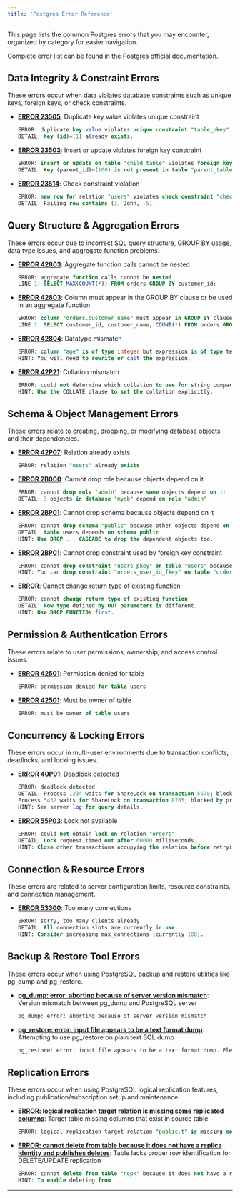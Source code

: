 ```yaml
---
title: 'Postgres Error Reference'
---
```


This page lists the common Postgres errors that you may encounter, organized by category for easier navigation.

Complete error list can be found in the [Postgres official documentation](https://www.postgresql.org/docs/current/errcodes-appendix.html).

## Data Integrity & Constraint Errors

These errors occur when data violates database constraints such as unique keys, foreign keys, or check constraints.

- [**ERROR 23505**](/reference/postgres/error/23505-duplicate-key-value): Duplicate key value violates unique constraint

  ```sql
  ERROR: duplicate key value violates unique constraint "table_pkey"
  DETAIL: Key (id)=(1) already exists.
  ```

- [**ERROR 23503**](/reference/postgres/error/23503-foreign-key-violation): Insert or update violates foreign key constraint

  ```sql
  ERROR: insert or update on table "child_table" violates foreign key constraint "fk_constraint_name"
  DETAIL: Key (parent_id)=(100) is not present in table "parent_table".
  ```

- [**ERROR 23514**](/reference/postgres/error/23514-check-constraint-violation): Check constraint violation

  ```sql
  ERROR: new row for relation "users" violates check constraint "check_age_positive"
  DETAIL: Failing row contains (1, John, -5).
  ```

## Query Structure & Aggregation Errors

These errors occur due to incorrect SQL query structure, GROUP BY usage, data type issues, and aggregate function problems.

- [**ERROR 42803**](/reference/postgres/error/42803-aggregate-function-calls-cannot-be-nested): Aggregate function calls cannot be nested

  ```sql
  ERROR: aggregate function calls cannot be nested
  LINE 1: SELECT MAX(COUNT(*)) FROM orders GROUP BY customer_id;
  ```

- [**ERROR 42803**](/reference/postgres/error/42803-column-must-appear-in-group-by-clause): Column must appear in the GROUP BY clause or be used in an aggregate function

  ```sql
  ERROR: column "orders.customer_name" must appear in GROUP BY clause or be used in an aggregate function
  LINE 1: SELECT customer_id, customer_name, COUNT(*) FROM orders GROUP BY customer_id;
  ```

- [**ERROR 42804**](/reference/postgres/error/42804-datatype-mismatch): Datatype mismatch

  ```sql
  ERROR: column "age" is of type integer but expression is of type text
  HINT: You will need to rewrite or cast the expression.
  ```

- [**ERROR 42P21**](/reference/postgres/error/42p21-collation-mismatch): Collation mismatch

  ```sql
  ERROR: could not determine which collation to use for string comparison
  HINT: Use the COLLATE clause to set the collation explicitly.
  ```

## Schema & Object Management Errors

These errors relate to creating, dropping, or modifying database objects and their dependencies.

- [**ERROR 42P07**](/reference/postgres/error/42p07-relation-already-exists-postgres): Relation already exists

  ```sql
  ERROR: relation "users" already exists
  ```

- [**ERROR 2B000**](/reference/postgres/error/2b000-dependent-privilege-descriptors): Cannot drop role because objects depend on it

  ```sql
  ERROR: cannot drop role "admin" because some objects depend on it
  DETAIL: 3 objects in database "mydb" depend on role "admin"
  ```

- [**ERROR 2BP01**](/reference/postgres/error/2bp01-dependent-objects-still-exist): Cannot drop schema because objects depend on it

  ```sql
  ERROR: cannot drop schema "public" because other objects depend on it
  DETAIL: table users depends on schema public
  HINT: Use DROP ... CASCADE to drop the dependent objects too.
  ```

- [**ERROR 2BP01**](/reference/postgres/error/2bp01-cannot-drop-constraint-used-by-foreign-key-constraint-postgres): Cannot drop constraint used by foreign key constraint

  ```sql
  ERROR: cannot drop constraint "users_pkey" on table "users" because constraint "orders_user_id_fkey" on table "orders" requires it
  HINT: You can drop constraint "orders_user_id_fkey" on table "orders" instead.
  ```

- [**ERROR**](/reference/postgres/error/cannot-change-return-type-of-existing-function): Cannot change return type of existing function

  ```sql
  ERROR: cannot change return type of existing function
  DETAIL: Row type defined by OUT parameters is different.
  HINT: Use DROP FUNCTION first.
  ```

## Permission & Authentication Errors

These errors relate to user permissions, ownership, and access control issues.

- [**ERROR 42501**](/reference/postgres/error/42501-permission-denied-for-table-postgres): Permission denied for table

  ```sql
  ERROR: permission denied for table users
  ```

- [**ERROR 42501**](/reference/postgres/error/42501-must-be-owner-of-table-postgres): Must be owner of table

  ```sql
  ERROR: must be owner of table users
  ```

## Concurrency & Locking Errors

These errors occur in multi-user environments due to transaction conflicts, deadlocks, and locking issues.

- [**ERROR 40P01**](/reference/postgres/error/40p01-deadlock-detected): Deadlock detected

  ```sql
  ERROR: deadlock detected
  DETAIL: Process 1234 waits for ShareLock on transaction 5678; blocked by process 5432.
  Process 5432 waits for ShareLock on transaction 8765; blocked by process 1234.
  HINT: See server log for query details.
  ```

- [**ERROR 55P03**](/reference/postgres/error/55p03-lock-not-available): Lock not available

  ```sql
  ERROR: could not obtain lock on relation "orders"
  DETAIL: Lock request timed out after 60000 milliseconds.
  HINT: Close other transactions occupying the relation before retrying.
  ```

## Connection & Resource Errors

These errors are related to server configuration limits, resource constraints, and connection management.

- [**ERROR 53300**](/reference/postgres/error/53300-too-many-connections): Too many connections

  ```sql
  ERROR: sorry, too many clients already
  DETAIL: All connection slots are currently in use.
  HINT: Consider increasing max_connections (currently 100).
  ```

## Backup & Restore Tool Errors

These errors occur when using PostgreSQL backup and restore utilities like pg_dump and pg_restore.

- [**pg_dump: error: aborting because of server version mismatch**](/reference/postgres/error/pgdump-aborting-because-of-server-version-mismatch): Version mismatch between pg_dump and PostgreSQL server

  ```bash
  pg_dump: error: aborting because of server version mismatch
  ```

- [**pg_restore: error: input file appears to be a text format dump**](/reference/postgres/error/pgrestore-input-file-appears-to-be-a-text-format-dump): Attempting to use pg_restore on plain text SQL dump

  ```bash
  pg_restore: error: input file appears to be a text format dump. Please use psql.
  ```

## Replication Errors

These errors occur when using PostgreSQL logical replication features, including publication/subscription setup and maintenance.

- [**ERROR: logical replication target relation is missing some replicated columns**](/reference/postgres/error/logical-replication-target-relation-missing-replicated-columns): Target table missing columns that exist in source table

  ```sql
  ERROR: logical replication target relation "public.t" is missing some replicated columns
  ```

- [**ERROR: cannot delete from table because it does not have a replica identity and publishes deletes**](/reference/postgres/error/cannot-delete-from-table-no-replica-identity): Table lacks proper row identification for DELETE/UPDATE replication

  ```sql
  ERROR: cannot delete from table "nopk" because it does not have a replica identity and publishes deletes
  HINT: To enable deleting from
  ```

---
